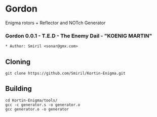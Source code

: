# Gordon
 Enigma rotors + Reflector and NOTch Generator
### Gordon 0.0.1 - T.E.D - The Enemy Dail - "KOENIG MARTIN"

```
* Author: Smiril <sonar@gmx.com>

```

## Cloning

```
git clone https://github.com/Smiril/Kortin-Enigma.git
```

## Building

```
cd Kortin-Enigma/tools/
gcc -c generator.s -o generator.o
gcc generator.o -o generator

```

